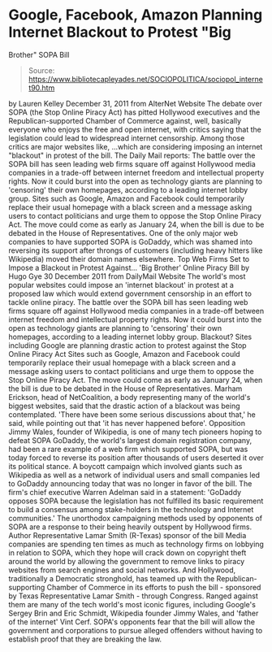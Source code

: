 # Google, Facebook, Amazon Planning Internet Blackout to Protest "Big 
Brother" SOPA Bill

> Source: https://www.bibliotecapleyades.net/SOCIOPOLITICA/sociopol_internet90.htm

by Lauren Kelley
December 31, 2011
from
AlterNet Website
The debate over
SOPA (the Stop Online Piracy Act) has
pitted Hollywood executives and the Republican-supported Chamber of Commerce
against, well, basically everyone who enjoys the free and open internet,
with critics saying that the legislation could lead to widespread internet
censorship.
Among those critics are major websites like,
...which are considering imposing an internet
"blackout" in protest of the bill.
The Daily Mail
reports:
The battle over the SOPA bill has seen
leading web firms square off against Hollywood media companies in a
trade-off between internet freedom and intellectual property rights.
Now it could burst into the open as technology giants are planning to
'censoring' their own homepages, according to a leading internet lobby
group.
Sites such as Google, Amazon and Facebook could temporarily replace
their usual homepage with a black screen and a message asking users to
contact politicians and urge them to oppose the Stop Online Piracy Act.
The move could come as early as January 24, when the bill is due to be
debated in the House of Representatives.
One of the only major web companies to have
supported SOPA is
GoDaddy, which was shamed into reversing
its support after throngs of customers (including heavy hitters like
Wikipedia) moved their domain names elsewhere.
Top Web Firms Set to Impose a Blackout in Protest
Against...
'Big Brother' Online Piracy Bill
by Hugo Gye
30 December 2011
from
DailyMail Website
The world's most popular websites could impose an 'internet blackout' in
protest at a proposed law which would extend government censorship in an
effort to tackle online piracy.
The battle over the
SOPA bill has seen leading web firms square off against
Hollywood media companies in a trade-off between internet freedom and
intellectual property rights.
Now it could burst into the open as technology giants are planning to
'censoring' their own homepages, according to a leading internet lobby
group.
Blackout?
Sites including Google are
planning drastic action
to protest against the Stop
Online Piracy Act
Sites such as Google, Amazon and Facebook could
temporarily replace their usual homepage with a black screen and a message
asking users to contact politicians and urge them to oppose the Stop Online
Piracy Act.
The move could come as early as January 24, when the bill is due to be
debated in the House of Representatives.
Marham Erickson, head of NetCoalition, a body representing many of the
world's biggest websites, said that the drastic action of a blackout was
being contemplated.
'There have been some serious discussions
about that,' he said, while pointing out that 'it has never happened
before'.
Opposition
Jimmy Wales, founder of
Wikipedia,
is one of many tech pioneers
hoping to defeat SOPA
GoDaddy, the world's largest domain registration
company, had been a rare example of a web firm which supported SOPA, but was
today forced to reverse its position after thousands of users deserted it
over its political stance.
A boycott campaign which involved giants such as Wikipedia as well as a
network of individual users and small companies led to GoDaddy announcing
today that was no longer in favor of the bill.
The firm's chief executive Warren Adelman said in a statement:
'GoDaddy opposes SOPA because the
legislation has not fulfilled its basic requirement to build a consensus
among stake-holders in the technology and Internet communities.'
The unorthodox campaigning methods used by
opponents of SOPA are a response to their being heavily outspent by
Hollywood firms.
Author
Representative Lamar Smith
(R-Texas)
sponsor of the bill
Media companies are spending ten times as much
as technology firms on lobbying in relation to SOPA, which they hope will
crack down on copyright theft around the world by allowing the government to
remove links to piracy websites from search engines and social networks.
And Hollywood, traditionally a Democratic stronghold, has teamed up with the
Republican-supporting Chamber of Commerce in its efforts to push the bill -
sponsored by Texas Representative Lamar Smith - through Congress.
Ranged against them are many of the tech world's most iconic figures,
including Google's Sergey Brin and Eric Schmidt, Wikipedia founder
Jimmy
Wales, and 'father of the internet' Vint Cerf.
SOPA's opponents fear that the bill will allow the government and
corporations to pursue alleged offenders without having to establish proof
that they are breaking the law.
